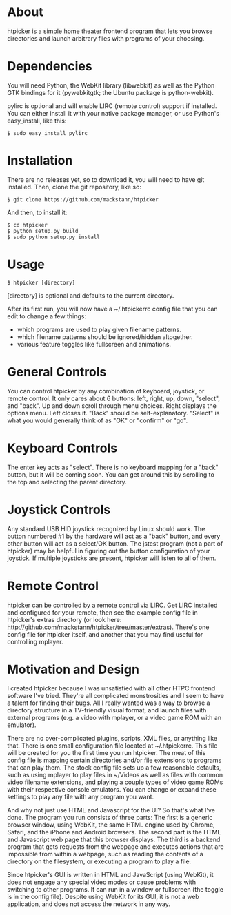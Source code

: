About
=====

htpicker is a simple home theater frontend program that lets you browse
directories and launch arbitrary files with programs of your choosing.

Dependencies
============

You will need Python, the WebKit library (libwebkit) as well as the Python GTK
bindings for it (pywebkitgtk; the Ubuntu package is python-webkit).

pylirc is optional and will enable LIRC (remote control) support if installed.
You can either install it with your native package manager, or use Python's
easy_install, like this:

    $ sudo easy_install pylirc

Installation
============

There are no releases yet, so to download it, you will need to have git
installed.  Then, clone the git repository, like so:

    $ git clone https://github.com/mackstann/htpicker

And then, to install it:

    $ cd htpicker
    $ python setup.py build
    $ sudo python setup.py install

Usage
=====

    $ htpicker [directory]

[directory] is optional and defaults to the current directory.

After its first run, you will now have a ~/.htpickerrc config file that you can
edit to change a few things:

* which programs are used to play given filename patterns.
* which filename patterns should be ignored/hidden altogether.
* various feature toggles like fullscreen and animations.

General Controls
================

You can control htpicker by any combination of keyboard, joystick, or remote
control.  It only cares about 6 buttons: left, right, up, down, "select", and
"back".  Up and down scroll through menu choices.  Right displays the options
menu.  Left closes it.  "Back" should be self-explanatory.  "Select" is what
you would generally think of as "OK" or "confirm" or "go".

Keyboard Controls
=================

The enter key acts as "select".  There is no keyboard mapping for a "back"
button, but it will be coming soon.  You can get around this by scrolling to
the top and selecting the parent directory.

Joystick Controls
=================

Any standard USB HID joystick recognized by Linux should work.  The button
numbered #1 by the hardware will act as a "back" button, and every other button
will act as a select/OK button.  The jstest program (not a part of htpicker)
may be helpful in figuring out the button configuration of your joystick.  If
multiple joysticks are present, htpicker will listen to all of them.

Remote Control
==============

htpicker can be controlled by a remote control via LIRC.  Get LIRC installed
and configured for your remote, then see the example config file in htpicker's
extras directory (or look here:
http://github.com/mackstann/htpicker/tree/master/extras).  There's one config
file for htpicker itself, and another that you may find useful for controlling
mplayer.

Motivation and Design
=====================

I created htpicker because I was unsatisfied with all other HTPC frontend
software I've tried.  They're all complicated monstrosities and I seem to
have a talent for finding their bugs.  All I really wanted was a way to browse
a directory structure in a TV-friendly visual format, and launch files with
external programs (e.g. a video with mplayer, or a video game ROM with an
emulator).

There are no over-complicated plugins, scripts, XML files, or anything like
that.  There is one small configuration file located at ~/.htpickerrc.  This
file will be created for you the first time you run htpicker.  The meat of this
config file is mapping certain directories and/or file extensions to programs
that can play them.  The stock config file sets up a few reasonable defaults,
such as using mplayer to play files in ~/Videos as well as files with common
video filename extensions, and playing a couple types of video game ROMs with
their respective console emulators.  You can change or expand these settings to
play any file with any program you want.

And why not just use HTML and Javascript for the UI?  So that's what I've done.
The program you run consists of three parts:  The first is a generic browser
window, using WebKit, the same HTML engine used by Chrome, Safari, and the
iPhone and Android browsers.  The second part is the HTML and Javascript web
page that this browser displays.  The third is a backend program that gets
requests from the webpage and executes actions that are impossible from within
a webpage, such as reading the contents of a directory on the filesystem, or
executing a program to play a file.

Since htpicker's GUI is written in HTML and JavaScript (using WebKit), it does
not engage any special video modes or cause problems with switching to other
programs. It can run in a window or fullscreen (the toggle is in the config
file). Despite using WebKit for its GUI, it is not a web application, and does
not access the network in any way.
